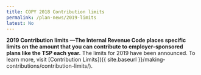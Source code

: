 ```yaml
---
title: COPY 2018 Contribution limits
permalink: /plan-news/2019-limits
latest: No
---
```

**2019 Contribution limits &#8212;The Internal Revenue Code places specific limits on the amount that you can contribute to employer-sponsored plans like the TSP each year.** The limits for 2019 have been announced. To learn more, visit [Contribution Limits]({{ site.baseurl }}/making-contributions/contribution-limits/).
